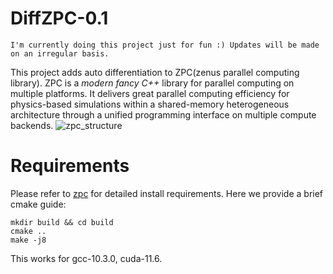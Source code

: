 # DiffZPC-0.1
```
I'm currently doing this project just for fun :) Updates will be made on an irregular basis.
```
This project adds auto differentiation to ZPC(zenus parallel computing library). ZPC is a *modern fancy C++* library for parallel computing on multiple platforms. It delivers great parallel computing efficiency for physics-based simulations within a shared-memory heterogeneous architecture through a unified programming interface on multiple compute backends. 
![zpc_structure](https://user-images.githubusercontent.com/16759982/176507009-1e83cbf0-9a75-4ce2-a224-67143a206023.png)

# Requirements
Please refer to [zpc](https://github.com/zenustech/zpc) for detailed install requirements. Here we provide a brief cmake guide:
```
mkdir build && cd build
cmake ..
make -j8
```
This works for gcc-10.3.0, cuda-11.6.

